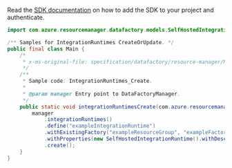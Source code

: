 Read the [SDK documentation](https://github.com/Azure/azure-sdk-for-java/blob/azure-resourcemanager-datafactory_1.0.0-beta.10/sdk/datafactory/azure-resourcemanager-datafactory/README.md) on how to add the SDK to your project and authenticate.

```java
import com.azure.resourcemanager.datafactory.models.SelfHostedIntegrationRuntime;

/** Samples for IntegrationRuntimes CreateOrUpdate. */
public final class Main {
    /*
     * x-ms-original-file: specification/datafactory/resource-manager/Microsoft.DataFactory/stable/2018-06-01/examples/IntegrationRuntimes_Create.json
     */
    /**
     * Sample code: IntegrationRuntimes_Create.
     *
     * @param manager Entry point to DataFactoryManager.
     */
    public static void integrationRuntimesCreate(com.azure.resourcemanager.datafactory.DataFactoryManager manager) {
        manager
            .integrationRuntimes()
            .define("exampleIntegrationRuntime")
            .withExistingFactory("exampleResourceGroup", "exampleFactoryName")
            .withProperties(new SelfHostedIntegrationRuntime().withDescription("A selfhosted integration runtime"))
            .create();
    }
}
```
